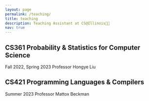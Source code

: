 ```yaml
---
layout: page
permalink: /teaching/
title: teaching
description: Teaching Assistant at CS@Illinois👩‍🏫 
nav: true
---
```


## CS361 Probability & Statistics for Computer Science
Fall 2022, Spring 2023
Professor Hongye Liu


## CS421 Programming Languages & Compilers
Summer 2023
Professor Mattox Beckman
